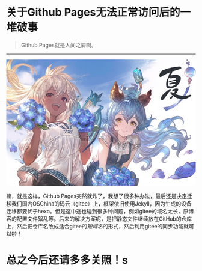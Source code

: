 # 关于Github Pages无法正常访问后的一堆破事



> Github Pages就是人间之屑啊。

-----
![avatar](/img1/aO92zn.jpg)

  嘛，就是这样，Github Pages突然就炸了，我想了很多种办法，最后还是决定迁移我们国内OSChina的码云（gitee）上，框架依旧使用Jekyll，因为生成的设备迁移都要优于hexo。但是这中途也碰到很多种问题，例如gitee的域名太长，原博客的配置文件絮乱等。后来的解决方案呢，是把静态文件继续放在GitHub的仓库上，然后把仓库名改成适合gitee的*短域名*的形式，然后利用gitee的同步功能就可以啦！

# 总之今后还请多多关照！s
